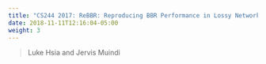 ```yaml
---
title: "CS244 2017: ReBBR: Reproducing BBR Performance in Lossy Networks"
date: 2018-11-11T12:16:04-05:00
weight: 3
---
```


> Luke Hsia and Jervis Muindi

<!--more-->